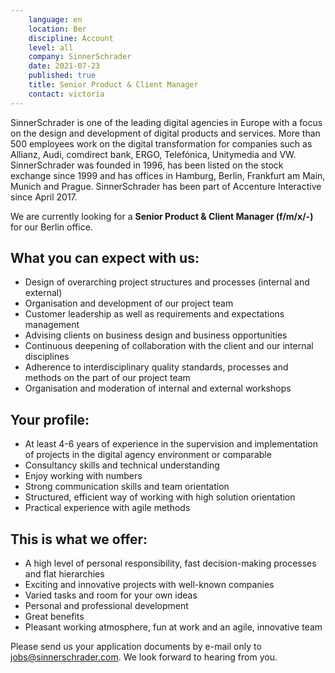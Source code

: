 ```yaml
---
    language: en
    location: Ber
    discipline: Account
    level: all
    company: SinnerSchrader
    date: 2021-07-23
    published: true
    title: Senior Product & Client Manager
    contact: victoria
---
```


SinnerSchrader is one of the leading digital agencies in Europe with a focus on the design and development of digital products and services. More than 500 employees work on the digital transformation for companies such as Allianz, Audi, comdirect bank, ERGO, Telefónica, Unitymedia and VW. SinnerSchrader was founded in 1996, has been listed on the stock exchange since 1999 and has offices in Hamburg, Berlin, Frankfurt am Main, Munich and Prague. SinnerSchrader has been part of Accenture Interactive since April 2017.
 
We are currently looking for a **Senior Product & Client Manager (f/m/x/-)** for our Berlin office.

## What you can expect with us:

- Design of overarching project structures and processes (internal and external)
- Organisation and development of our project team
- Customer leadership as well as requirements and expectations management
- Advising clients on business design and business opportunities
- Continuous deepening of collaboration with the client and our internal disciplines
- Adherence to interdisciplinary quality standards, processes and methods on the part of our project team
- Organisation and moderation of internal and external workshops
 
## Your profile:

- At least 4-6 years of experience in the supervision and implementation of projects in the digital agency environment or comparable
- Consultancy skills and technical understanding
- Enjoy working with numbers
- Strong communication skills and team orientation
- Structured, efficient way of working with high solution orientation
- Practical experience with agile methods 

## This is what we offer:

- A high level of personal responsibility, fast decision-making processes and flat hierarchies
- Exciting and innovative projects with well-known companies
- Varied tasks and room for your own ideas
- Personal and professional development
- Great benefits
- Pleasant working atmosphere, fun at work and an agile, innovative team

Please send us your application documents by e-mail only to <jobs@sinnerschrader.com>. We look forward to hearing from you.
